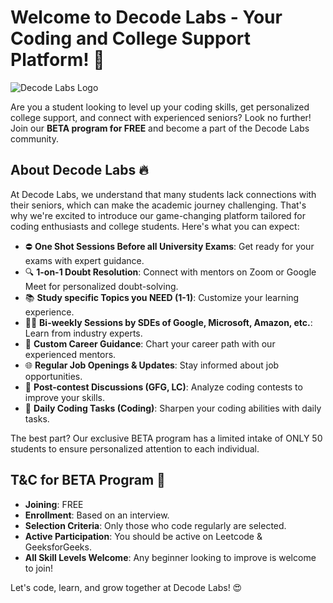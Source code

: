 # Welcome to Decode Labs - Your Coding and College Support Platform! 🚀

![Decode Labs Logo](link_to_your_logo_image.png)

Are you a student looking to level up your coding skills, get personalized college support, and connect with experienced seniors? Look no further! Join our **BETA program for FREE** and become a part of the Decode Labs community.

## About Decode Labs 🔥

At Decode Labs, we understand that many students lack connections with their seniors, which can make the academic journey challenging. That's why we're excited to introduce our game-changing platform tailored for coding enthusiasts and college students. Here's what you can expect:

- ⛔ **One Shot Sessions Before all University Exams**: Get ready for your exams with expert guidance.
- 🔍 **1-on-1 Doubt Resolution**: Connect with mentors on Zoom or Google Meet for personalized doubt-solving.
- 📚 **Study specific Topics you NEED (1-1)**: Customize your learning experience.
- 👩‍💼 **Bi-weekly Sessions by SDEs of Google, Microsoft, Amazon, etc.**: Learn from industry experts.
- 🚀 **Custom Career Guidance**: Chart your career path with our experienced mentors.
- 🌐 **Regular Job Openings & Updates**: Stay informed about job opportunities.
- 🧠 **Post-contest Discussions (GFG, LC)**: Analyze coding contests to improve your skills.
- 📆 **Daily Coding Tasks (Coding)**: Sharpen your coding abilities with daily tasks.

The best part? Our exclusive BETA program has a limited intake of ONLY 50 students to ensure personalized attention to each individual.

## T&C for BETA Program 📜

- **Joining**: FREE
- **Enrollment**: Based on an interview.
- **Selection Criteria**: Only those who code regularly are selected.
- **Active Participation**: You should be active on Leetcode & GeeksforGeeks.
- **All Skill Levels Welcome**: Any beginner looking to improve is welcome to join!



Let's code, learn, and grow together at Decode Labs! 😍
